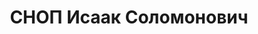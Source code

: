 ---
title: СНОП Исаак Соломонович
description: "Род. в 1897, г.Двинск, нач. продснабжения Глав.Управления столовых \n\
  \  ВК ВС в марте 1937 дело отправлено на доследование. Приговор: тройка при УНКВД\
  \ СССР по МО, 20.12.1937 - 8 лет ИТЛ \n  Приговор: ОСО МГБ СССР, 08.03.47 г. - ссылка\
  \ на 5 лет в Новосиб.обл., 19.04.52 г. ОСО при МГБ СССР - ссылка бессрочно \n  Реабилитация:\
  \ ВК ВС СССР, 15.12.55"
---